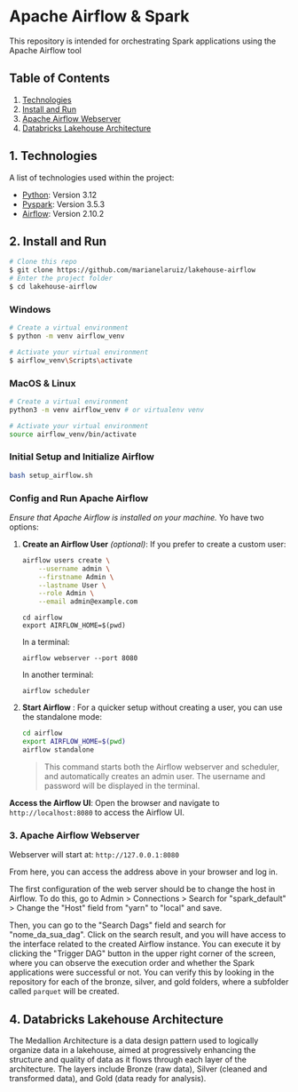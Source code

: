 # Apache Airflow & Spark

This repository is intended for orchestrating Spark applications using the Apache Airflow tool

## Table of Contents

1. [Technologies](#technologies)
2. [Install and Run](#install-and-run)
3. [Apache Airflow Webserver](#apache-airflow-webserver)
4. [Databricks Lakehouse Architecture](#databricks-lakehouse-architecture)

## 1. Technologies

A list of technologies used within the project:

* [Python](https://www.python.org): Version 3.12
* [Pyspark](https://spark.apache.org/docs/latest/api/python/index.html): Version 3.5.3
* [Airflow](https://airflow.apache.org/docs/apache-airflow/stable/installation/index.html): Version 2.10.2

## 2. Install and Run

```bash
# Clone this repo
$ git clone https://github.com/marianelaruiz/lakehouse-airflow
# Enter the project folder
$ cd lakehouse-airflow
```

### Windows

```bash
# Create a virtual environment
$ python -m venv airflow_venv 

# Activate your virtual environment
$ airflow_venv\Scripts\activate


```

### MacOS & Linux

```bash
# Create a virtual environment
python3 -m venv airflow_venv # or virtualenv venv

# Activate your virtual environment
source airflow_venv/bin/activate

```
### Initial Setup and Initialize Airflow
   ```bash
  bash setup_airflow.sh
   ```

### Config and Run Apache Airflow
*Ensure that Apache Airflow is installed on your machine.*
Yo have two options:

1. **Create an Airflow User** *(optional)*:
   If you prefer to create a custom user:
   ```bash
   airflow users create \
       --username admin \
       --firstname Admin \
       --lastname User \
       --role Admin \
       --email admin@example.com
   ```

   ``` 
   cd airflow
   export AIRFLOW_HOME=$(pwd)   
   ```
   
   In a terminal:
   ```    
   airflow webserver --port 8080    
   ```
   In another terminal:
   ```    
   airflow scheduler
   ```

2. **Start Airflow** :
   For a quicker setup without creating a user, you can use the standalone mode:
   ```bash
   cd airflow
   export AIRFLOW_HOME=$(pwd)
   airflow standalone
   ```
   > This command starts both the Airflow webserver and scheduler, and automatically creates an admin user. The username and password will be displayed in the terminal.

**Access the Airflow UI**:
   Open the browser and navigate to `http://localhost:8080` to access the Airflow UI.

### 3. Apache Airflow Webserver

Webserver will start at: `http://127.0.0.1:8080`

From here, you can access the address above in your browser and log in. 

The first configuration of the web server should be to change the host in Airflow. To do this, go to Admin > Connections > Search for "spark_default" > Change the "Host" field from "yarn" to "local" and save.

Then, you can go to the "Search Dags" field and search for "nome_da_sua_dag". Click on the search result, and you will have access to the interface related to the created Airflow instance. You can execute it by clicking the "Trigger DAG" button in the upper right corner of the screen, where you can observe the execution order and whether the Spark applications were successful or not. You can verify this by looking in the repository for each of the bronze, silver, and gold folders, where a subfolder called `parquet` will be created.

## 4. Databricks Lakehouse Architecture

The Medallion Architecture is a data design pattern used to logically organize data in a lakehouse, aimed at progressively enhancing the structure and quality of data as it flows through each layer of the architecture. The layers include Bronze (raw data), Silver (cleaned and transformed data), and Gold (data ready for analysis).
